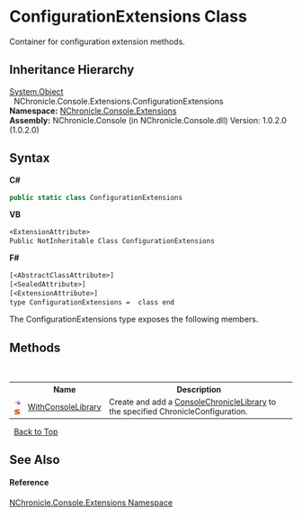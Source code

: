 # ConfigurationExtensions Class
 

Container for configuration extension methods.


## Inheritance Hierarchy
<a href="http://msdn2.microsoft.com/en-us/library/e5kfa45b" target="_blank">System.Object</a><br />&nbsp;&nbsp;NChronicle.Console.Extensions.ConfigurationExtensions<br />
**Namespace:**&nbsp;<a href="N_NChronicle_Console_Extensions.md">NChronicle.Console.Extensions</a><br />**Assembly:**&nbsp;NChronicle.Console (in NChronicle.Console.dll) Version: 1.0.2.0 (1.0.2.0)

## Syntax

**C#**<br />
``` C#
public static class ConfigurationExtensions
```

**VB**<br />
``` VB
<ExtensionAttribute>
Public NotInheritable Class ConfigurationExtensions
```

**F#**<br />
``` F#
[<AbstractClassAttribute>]
[<SealedAttribute>]
[<ExtensionAttribute>]
type ConfigurationExtensions =  class end
```

The ConfigurationExtensions type exposes the following members.


## Methods
&nbsp;<table><tr><th></th><th>Name</th><th>Description</th></tr><tr><td>![Public method](media/pubmethod.gif "Public method")![Static member](media/static.gif "Static member")</td><td><a href="M_NChronicle_Console_Extensions_ConfigurationExtensions_WithConsoleLibrary.md">WithConsoleLibrary</a></td><td>
Create and add a <a href="T_NChronicle_Console_ConsoleChronicleLibrary.md">ConsoleChronicleLibrary</a> to the specified ChronicleConfiguration.</td></tr></table>&nbsp;
<a href="#configurationextensions-class">Back to Top</a>

## See Also


#### Reference
<a href="N_NChronicle_Console_Extensions.md">NChronicle.Console.Extensions Namespace</a><br />
